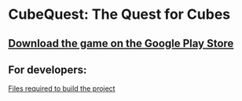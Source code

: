 # CubeQuest: The Quest for Cubes

## [Download the game on the Google Play Store](https://play.google.com/store/apps/details?id=com.crow.cube_quest)

## For developers:
[Files required to build the project](https://github.com/kraxarn/CubeQuest.Secret)